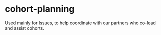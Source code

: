 # cohort-planning
Used mainly for Issues, to help coordinate with our partners who co-lead and assist cohorts. 

